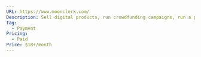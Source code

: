 ```yaml
---
URL: https://www.moonclerk.com/
Description: Sell digital products, run crowdfunding campaigns, run a paid newsletter, simple, fast, great looking, and secure checkouts
Tag:
  - Payment
Pricing:
  - Paid
Price: $18+/month
---
```

